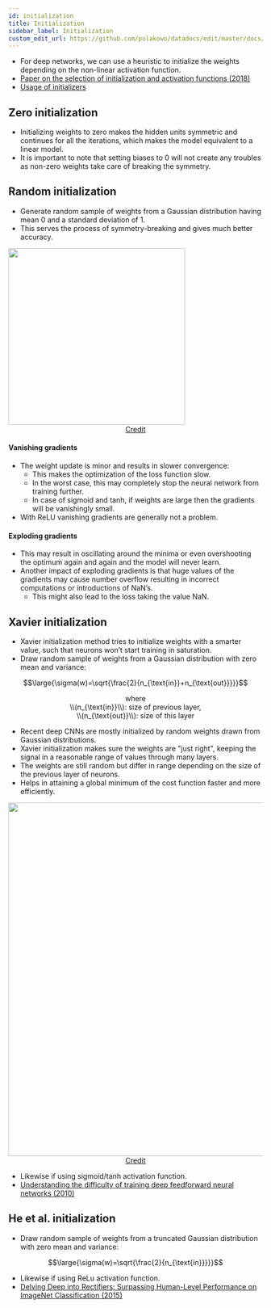 ```yaml
---
id: initialization
title: Initialization
sidebar_label: Initialization
custom_edit_url: https://github.com/polakowo/datadocs/edit/master/docs/deep-learning/initialization.md
---
```


- For deep networks, we can use a heuristic to initialize the weights depending on the non-linear activation function.
- [Paper on the selection of initialization and activation functions (2018)](https://arxiv.org/pdf/1805.08266.pdf)
- [Usage of initializers](https://keras.io/initializers/)

## Zero initialization

- Initializing weights to zero makes the hidden units symmetric and continues for all the iterations, which makes the model equivalent to a linear model.
- It is important to note that setting biases to 0 will not create any troubles as non-zero weights take care of breaking the symmetry.

## Random initialization

- Generate random sample of weights from a Gaussian distribution having mean 0 and a standard deviation of 1.
- This serves the process of symmetry-breaking and gives much better accuracy.

<img width=350 src="/datadocs/assets/sigmoid.png"/>
<center><a href="https://mnsgrg.com/2017/12/21/xavier-initialization/" class="credit">Credit</a></center>

#### Vanishing gradients

- The weight update is minor and results in slower convergence:
    - This makes the optimization of the loss function slow. 
    - In the worst case, this may completely stop the neural network from training further.
    - In case of sigmoid and tanh, if weights are large then the gradients will be vanishingly small.
- With ReLU vanishing gradients are generally not a problem.

#### Exploding gradients

- This may result in oscillating around the minima or even overshooting the optimum again and again and the model will never learn. 
- Another impact of exploding gradients is that huge values of the gradients may cause number overflow resulting in incorrect computations or introductions of NaN’s. 
    - This might also lead to the loss taking the value NaN.

## Xavier initialization

- Xavier initialization method tries to initialize weights with a smarter value, such that neurons won’t start training in saturation.
- Draw random sample of weights from a Gaussian distribution with zero mean and variance:

$$\large{\sigma(w)=\sqrt{\frac{2}{n_{\text{in}}+n_{\text{out}}}}}$$
<center>where</center>
<center>\\(n_{\text{in}}\\): size of previous layer,</center>
<center>\\(n_{\text{out}}\\): size of this layer</center>

- Recent deep CNNs are mostly initialized by random weights drawn from Gaussian distributions.
- Xavier initialization makes sure the weights are "just right", keeping the signal in a reasonable range of values through many layers.
- The weights are still random but differ in range depending on the size of the previous layer of neurons.
- Helps in attaining a global minimum of the cost function faster and more efficiently.

<img width=700 src="/datadocs/assets/training-losses.png"/>
<center><a href="https://intoli.com/blog/neural-network-initialization/" class="credit">Credit</a></center>

- Likewise if using sigmoid/tanh activation function.
- [Understanding the difficulty of training deep feedforward neural networks (2010)](http://proceedings.mlr.press/v9/glorot10a/glorot10a.pdf)

## He et al. initialization

- Draw random sample of weights from a truncated Gaussian distribution with zero mean and variance:

$$\large{\sigma(w)=\sqrt{\frac{2}{n_{\text{in}}}}}$$

- Likewise if using ReLu activation function.
- [Delving Deep into Rectifiers: Surpassing Human-Level Performance on ImageNet Classification (2015)](https://arxiv.org/pdf/1502.01852v1.pdf)